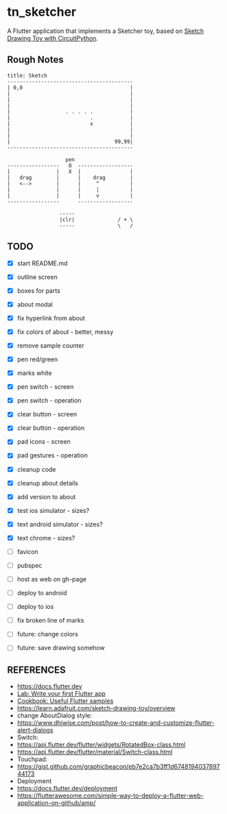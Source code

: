 # tn_sketcher

A Flutter application that implements a Sketcher toy, based on [Sketch Drawing Toy with CircuitPython](https://learn.adafruit.com/sketch-drawing-toy/overview).

## Rough Notes

```text
title: Sketch
-----------------------------------------
| 0,0                                   |
|                                       |
|                                       |
|                                       |
|                  . . . . .            |
|                          .            |
|                          x            |
|                                       |
|                                       |
|                                  99,99|
-----------------------------------------

                   pen
-----------------   O  ------------------
|               |   X  |                |
|   drag        |      |    drag        |
|   <-->        |      |     ^          |
|               |      |     |          |
|               |      |     v          |
-----------------      ------------------

                 -----               
                 |clr|              / + \
                 -----              \   /

```

## TODO

- [x] start README.md
- [x] outline screen
- [x] boxes for parts
- [x] about modal
- [x] fix hyperlink from about
- [x] fix colors of about - better, messy
- [x] remove sample counter
- [x] pen red/green
- [x] marks white
- [x] pen switch - screen
- [x] pen switch - operation
- [x] clear button - screen
- [x] clear button - operation
- [x] pad icons - screen
- [x] pad gestures - operation
- [x] cleanup code
- [x] cleanup about details
- [x] add version to about
- [x] test ios simulator - sizes?
- [x] text android simulator - sizes?
- [x] text chrome - sizes?
- [ ] favicon
- [ ] pubspec
- [ ] host as web on gh-page
- [ ] deploy to android
- [ ] deploy to ios
- [ ] fix broken line of marks
- [ ] future: change colors
- [ ] future: save drawing somehow




## REFERENCES
- https://docs.flutter.dev
- [Lab: Write your first Flutter app](https://docs.flutter.dev/get-started/codelab)
- [Cookbook: Useful Flutter samples](https://docs.flutter.dev/cookbook)
- https://learn.adafruit.com/sketch-drawing-toy/overview
- change AboutDialog style:
- https://www.dhiwise.com/post/how-to-create-and-customize-flutter-alert-dialogs
- Switch:
- https://api.flutter.dev/flutter/widgets/RotatedBox-class.html
- https://api.flutter.dev/flutter/material/Switch-class.html
- Touchpad:
- https://gist.github.com/graphicbeacon/eb7e2ca7b3ff1d674819403789744173
- Deployment
- https://docs.flutter.dev/deployment
- https://flutterawesome.com/simple-way-to-deploy-a-flutter-web-application-on-github/amp/


